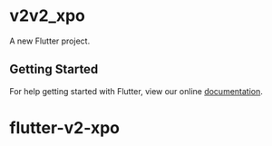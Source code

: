 # v2v2_xpo

A new Flutter project.

## Getting Started

For help getting started with Flutter, view our online
[documentation](https://flutter.io/).
# flutter-v2-xpo
